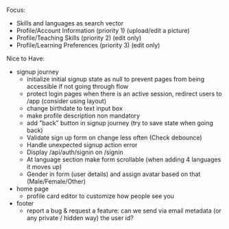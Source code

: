 Focus:

- Skills and languages as search vector
- Profile/Account Information (priority 1) (upload/edit a picture)
- Profile/Teaching Skills (priority 2) (edit only)
- Profile/Learning Preferences (priority 3) (edit only)

Nice to Have:

- signup journey
  - initialize initial signup state as null to prevent pages from being accessible if not going through flow
  - protect login pages when there is an active session, redirect users to /app (consider using layout)
  - change birthdate to text input box
  - make profile description non mandatory
  - add "back" button in signup journey (try to save state when going back)
  - Validate sign up form on change less often (Check debounce)
  - Handle unexpected signup action error
  - Display /api/auth/signin on /signin
  - At language section make form scrollable (when adding 4 languages it moves up)
  - Gender in form (user details) and assign avatar based on that (Male/Female/Other)
- home page
  - profile card editor to customize how people see you
- footer
  - report a bug & request a feature: can we send via email metadata (or any private / hidden way) the user id?
